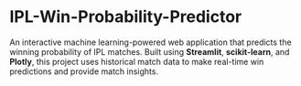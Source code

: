 # IPL-Win-Probability-Predictor

An interactive machine learning-powered web application that predicts the winning probability of IPL  matches. Built using **Streamlit**, **scikit-learn**, and **Plotly**, this project uses historical match data to make real-time win predictions and provide match insights.

